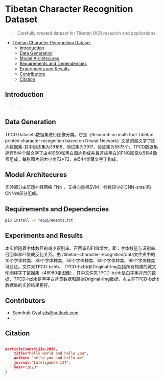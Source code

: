 # Tibetan Character Recognition Dataset

> Carefully created dataset for Tibetan OCR research and applications.

<!-- @import "[TOC]" {cmd="toc" depthFrom=1 depthTo=6 orderedList=false} -->

<!-- code_chunk_output -->

- [Tibetan Character Recognition Dataset](#tibetan-character-recognition-dataset)
  - [Introduction](#introduction)
  - [Data Generation](#data-generation)
  - [Model Architecures](#model-architecures)
  - [Requirements and Dependencies](#requirements-and-dependencies)
  - [Experiments and Results](#experiments-and-results)
  - [Contributors](#contributors)
  - [Citation](#citation)

<!-- /code_chunk_output -->


## Introduction

> ...

## Data Generation

TPCD Datasets数据集进行图像分类。它是《Research on multi font Tibetan printed character recognition based on Neural Network》文章的藏文字丁图片数据集-其中训练集为39168、测试集为3917、验证集为5875个。TPCD数据集拥有544个藏文字丁由48960张黑白图片构成并且这些黑白的PNG图像以5184像素组成，每张图片的大小为72*72，由544类藏文字丁构成。

## Model Architecures

实验部分由前馈神经网络 FNN 、支持向量机SVM，参数较少的CNN-small和 CNN四部分组成。

## Requirements and Dependencies

```bash
pip install -r requirements.txt
```

## Experiments and Results

本实验随着字体数目的减少识别率、召回率和F1值增大，即：字体数量与识别率、召回率和F1值成反比关系。由 /tibetan-character-recognition/data文件夹中的10个字体种类、30个字体种类、50个字体种类、80个字体种类、90个字体种类可验证。文件夹TPCD-bzhb、
TPCD-hzbb和Original-Img包括所有构建的藏文印刷体字丁数据集（48960张图像），其中文件夹TPCD-bzhb是白字黑背景的数据、TPCD-hzbb是黑字白背景数据和原始Original-Img数据，本文在TPCD-bzhb数据集的实验结果更好。


## Contributors

+ Samdrub Gyal <sds@outlook.com>
+ ..

## Citation

```json

@article{sanzhijia-2020,
    title="hello world and hello you",
    author= "hello you and hello me",
    journal="Inteligence IIT",
    year="2020"
}
```